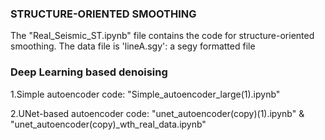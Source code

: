 ### STRUCTURE-ORIENTED SMOOTHING

The "Real_Seismic_ST.ipynb" file contains the code for structure-oriented smoothing. The data file is 'lineA.sgy': a segy formatted file

### Deep Learning based denoising 

1.Simple autoencoder code: "Simple_autoencoder_large(1).ipynb"

2.UNet-based autoencoder code: "unet_autoencoder(copy)(1).ipynb" & "unet_autoencoder(copy)_wth_real_data.ipynb"
